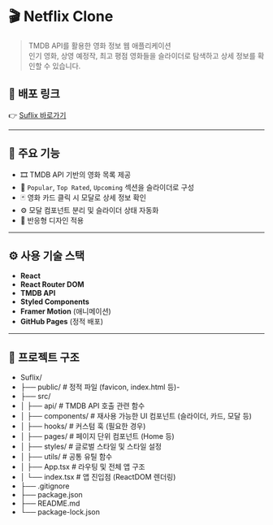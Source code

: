 # 🎬 Netflix Clone

> TMDB API를 활용한 영화 정보 웹 애플리케이션  
> 인기 영화, 상영 예정작, 최고 평점 영화들을 슬라이더로 탐색하고 상세 정보를 확인할 수 있습니다.


## 🔗 배포 링크

👉 [Suflix 바로가기](https://sh701.github.io/Suflix/)

---

## 📸 주요 기능

- 🎞️ TMDB API 기반의 영화 목록 제공
- 📍 `Popular`, `Top Rated`, `Upcoming` 섹션을 슬라이더로 구성
- 🃏 영화 카드 클릭 시 모달로 상세 정보 확인
- ⚙️ 모달 컴포넌트 분리 및 슬라이더 상태 자동화
- 📱 반응형 디자인 적용

---

## ⚙️ 사용 기술 스택

- **React**
- **React Router DOM**
- **TMDB API**
- **Styled Components**
- **Framer Motion** (애니메이션)
- **GitHub Pages** (정적 배포)

---

## 📂 프로젝트 구조

- Suflix/
- ├── public/                   # 정적 파일 (favicon, index.html 등)- 
- ├── src/
- │   ├── api/                  # TMDB API 호출 관련 함수
- │   ├── components/           # 재사용 가능한 UI 컴포넌트 (슬라이더, 카드, 모달 등)
- │   ├── hooks/                # 커스텀 훅 (필요한 경우)
- │   ├── pages/                # 페이지 단위 컴포넌트 (Home 등)
- │   ├── styles/               # 글로벌 스타일 및 스타일 설정
- │   ├── utils/                # 공통 유틸 함수
- │   ├── App.tsx               # 라우팅 및 전체 앱 구조
- │   └── index.tsx              # 앱 진입점 (ReactDOM 렌더링)
- ├── .gitignore
- ├── package.json
- ├── README.md
- └── package-lock.json


